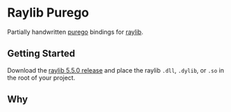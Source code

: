 # Raylib Purego

Partially handwritten [purego](https://github.com/ebitengine/purego) bindings for [raylib](https://www.raylib.com/).

## Getting Started

Download the [raylib 5.5.0 release](https://github.com/raysan5/raylib/releases/tag/5.5) and place the raylib `.dll`, `.dylib`, or `.so` in the root of your project.

## Why


